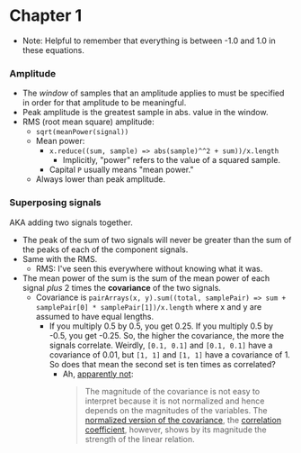 # Chapter 1

- Note: Helpful to remember that everything is between -1.0 and 1.0 in these equations.

### Amplitude

- The *window* of samples that an amplitude applies to must be specified in order for that amplitude to be meaningful.
- Peak amplitude is the greatest sample in abs. value in the window.
- RMS (root mean square) amplitude:
	- `sqrt(meanPower(signal))`
	- Mean power:
		- `x.reduce((sum, sample) => abs(sample)^^2 + sum))/x.length`
			- Implicitly, "power" refers to the value of a squared sample.
		- Capital `P` usually means "mean power."
	- Always lower than peak amplitude.

### Superposing signals

AKA adding two signals together.

- The peak of the sum of two signals will never be greater than the sum of the peaks of each of the component signals.
- Same with the RMS.
	- RMS: I've seen this everywhere without knowing what it was.
- The mean power of the sum is the sum of the mean power of each signal *plus* 2 times the **covariance** of the two signals.
	- Covariance is `pairArrays(x, y).sum((total, samplePair) => sum + samplePair[0] * samplePair[1])/x.length` where x and y are assumed to have equal lengths.
		- If you multiply 0.5 by 0.5, you get 0.25. If you multiply 0.5 by -0.5, you get -0.25. So, the higher the covariance, the more the signals correlate. Weirdly, `[0.1, 0.1]` and `[0.1, 0.1]`  have a covariance of 0.01, but `[1, 1]` and `[1, 1]`  have a covariance of 1. So does that mean the second set is ten times as correlated?
			- Ah, [apparently not](https://en.wikipedia.org/wiki/Covariance):
				> The magnitude of the covariance is not easy to interpret because it is not normalized and hence depends on the magnitudes of the variables. The [normalized version of the covariance](https://en.wikipedia.org/wiki/Covariance_and_correlation "Covariance and correlation"), the [correlation coefficient](https://en.wikipedia.org/wiki/Pearson_product-moment_correlation_coefficient "Pearson product-moment correlation coefficient"), however, shows by its magnitude the strength of the linear relation.
